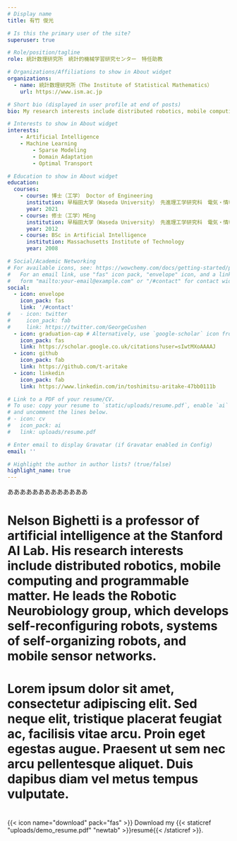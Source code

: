 ```yaml
---
# Display name
title: 有竹 俊光

# Is this the primary user of the site?
superuser: true

# Role/position/tagline
role: 統計数理研究所　統計的機械学習研究センター　特任助教

# Organizations/Affiliations to show in About widget
organizations:
  - name: 統計数理研究所（The Institute of Statistical Mathematics）
    url: https://www.ism.ac.jp

# Short bio (displayed in user profile at end of posts)
bio: My research interests include distributed robotics, mobile computing and programmable matter.

# Interests to show in About widget
interests:
    - Artificial Intelligence
    - Machine Learning
        - Sparse Modeling
        - Domain Adaptation
        - Optimal Transport

# Education to show in About widget
education:
  courses:
    - course: 博士（工学） Doctor of Engineering
      institution: 早稲田大学（Waseda University）　先進理工学研究科　電気・情報生命専攻
      year: 2021
    - course: 修士（工学）MEng 
      institution: 早稲田大学（Waseda University）　先進理工学研究科　電気・情報生命専攻
      year: 2012
    - course: BSc in Artificial Intelligence
      institution: Massachusetts Institute of Technology
      year: 2008

# Social/Academic Networking
# For available icons, see: https://wowchemy.com/docs/getting-started/page-builder/#icons
#   For an email link, use "fas" icon pack, "envelope" icon, and a link in the
#   form "mailto:your-email@example.com" or "/#contact" for contact widget.
social:
  - icon: envelope
    icon_pack: fas
    link: '/#contact'
#   - icon: twitter
#     icon_pack: fab
#     link: https://twitter.com/GeorgeCushen
  - icon: graduation-cap # Alternatively, use `google-scholar` icon from `ai` icon pack
    icon_pack: fas
    link: https://scholar.google.co.uk/citations?user=sIwtMXoAAAAJ
  - icon: github
    icon_pack: fab
    link: https://github.com/t-aritake
  - icon: linkedin
    icon_pack: fab
    link: https://www.linkedin.com/in/toshimitsu-aritake-47bb0111b

# Link to a PDF of your resume/CV.
# To use: copy your resume to `static/uploads/resume.pdf`, enable `ai` icons in `params.toml`,
# and uncomment the lines below.
# - icon: cv
#   icon_pack: ai
#   link: uploads/resume.pdf

# Enter email to display Gravatar (if Gravatar enabled in Config)
email: ''

# Highlight the author in author lists? (true/false)
highlight_name: true
---
```

あああああああああああああ
# Nelson Bighetti is a professor of artificial intelligence at the Stanford AI Lab. His research interests include distributed robotics, mobile computing and programmable matter. He leads the Robotic Neurobiology group, which develops self-reconfiguring robots, systems of self-organizing robots, and mobile sensor networks.
# 
# Lorem ipsum dolor sit amet, consectetur adipiscing elit. Sed neque elit, tristique placerat feugiat ac, facilisis vitae arcu. Proin eget egestas augue. Praesent ut sem nec arcu pellentesque aliquet. Duis dapibus diam vel metus tempus vulputate.
# 
{{< icon name="download" pack="fas" >}} Download my {{< staticref "uploads/demo_resume.pdf" "newtab" >}}resumé{{< /staticref >}}.
